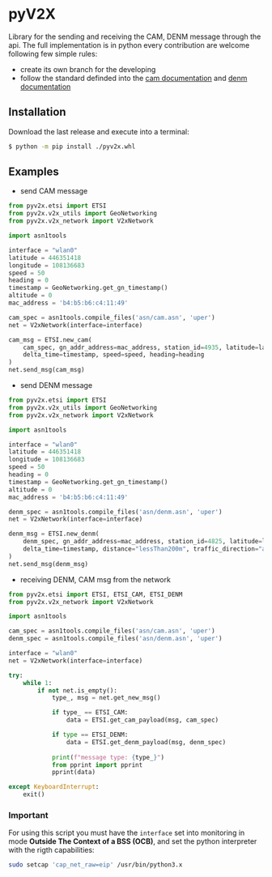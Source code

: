 # pyV2X
Library for the sending and receiving the CAM, DENM message through the api. The full implementation is in python every contribution are welcome following few simple rules:
* create its own branch for the developing
* follow the standard definded into the [cam documentation](./doc/etsi_its_cam.pdf) and [denm documentation](./doc/etsi_its_denm.pdf)

## Installation
Download the last release and execute into a terminal:
```bash 
$ python -m pip install ./pyv2x.whl
```

## Examples
* send CAM message
```python
from pyv2x.etsi import ETSI
from pyv2x.v2x_utils import GeoNetworking
from pyv2x.v2x_network import V2xNetwork

import asn1tools

interface = "wlan0"
latitude = 446351418
longitude = 108136683
speed = 50
heading = 0
timestamp = GeoNetworking.get_gn_timestamp()
altitude = 0
mac_address = 'b4:b5:b6:c4:11:49'

cam_spec = asn1tools.compile_files('asn/cam.asn', 'uper')
net = V2xNetwork(interface=interface)

cam_msg = ETSI.new_cam(
    cam_spec, gn_addr_address=mac_address, station_id=4935, latitude=latitude, longitude=longitude,
    delta_time=timestamp, speed=speed, heading=heading
)
net.send_msg(cam_msg)
```

* send DENM message
```python
from pyv2x.etsi import ETSI
from pyv2x.v2x_utils import GeoNetworking
from pyv2x.v2x_network import V2xNetwork

import asn1tools

interface = "wlan0"
latitude = 446351418
longitude = 108136683
speed = 50
heading = 0
timestamp = GeoNetworking.get_gn_timestamp()
altitude = 0
mac_address = 'b4:b5:b6:c4:11:49'

denm_spec = asn1tools.compile_files('asn/denm.asn', 'uper')
net = V2xNetwork(interface=interface)

denm_msg = ETSI.new_denm(
    denm_spec, gn_addr_address=mac_address, station_id=4825, latitude=latitude, longitude=longitude,
    delta_time=timestamp, distance="lessThan200m", traffic_direction="allTrafficDirections", speed=speed, heading=heading
)
net.send_msg(denm_msg)
```

* receiving DENM, CAM msg from the network
```python
from pyv2x.etsi import ETSI, ETSI_CAM, ETSI_DENM
from pyv2x.v2x_network import V2xNetwork

import asn1tools

cam_spec = asn1tools.compile_files('asn/cam.asn', 'uper')
denm_spec = asn1tools.compile_files('asn/denm.asn', 'uper')

interface = "wlan0"
net = V2xNetwork(interface=interface)

try:
    while 1:
        if not net.is_empty():
            type_, msg = net.get_new_msg()

            if type_ == ETSI_CAM:
                data = ETSI.get_cam_payload(msg, cam_spec)

            if type == ETSI_DENM:
                data = ETSI.get_denm_payload(msg, denm_spec)
                
            print(f"message type: {type_}")
            from pprint import pprint
            pprint(data)

except KeyboardInterrupt:
    exit()
```

### Important
For using this script you must have the `interface` set into monitoring in mode **Outside The Context of a BSS (OCB)**, and set the python interpreter with the rigth capabilities:
```bash
sudo setcap 'cap_net_raw=eip' /usr/bin/python3.x
```
